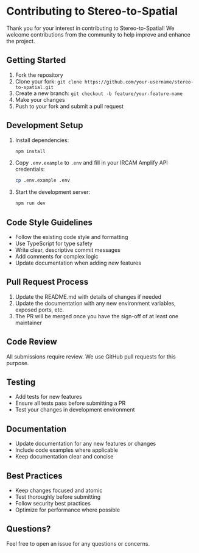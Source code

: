 # Contributing to Stereo-to-Spatial

Thank you for your interest in contributing to Stereo-to-Spatial! We welcome contributions from the community to help improve and enhance the project.

## Getting Started

1. Fork the repository
2. Clone your fork: `git clone https://github.com/your-username/stereo-to-spatial.git`
3. Create a new branch: `git checkout -b feature/your-feature-name`
4. Make your changes
5. Push to your fork and submit a pull request

## Development Setup

1. Install dependencies:
   ```bash
   npm install
   ```

2. Copy `.env.example` to `.env` and fill in your IRCAM Amplify API credentials:
   ```bash
   cp .env.example .env
   ```

3. Start the development server:
   ```bash
   npm run dev
   ```

## Code Style Guidelines

- Follow the existing code style and formatting
- Use TypeScript for type safety
- Write clear, descriptive commit messages
- Add comments for complex logic
- Update documentation when adding new features

## Pull Request Process

1. Update the README.md with details of changes if needed
2. Update the documentation with any new environment variables, exposed ports, etc.
3. The PR will be merged once you have the sign-off of at least one maintainer

## Code Review

All submissions require review. We use GitHub pull requests for this purpose.

## Testing

- Add tests for new features
- Ensure all tests pass before submitting a PR
- Test your changes in development environment

## Documentation

- Update documentation for any new features or changes
- Include code examples where applicable
- Keep documentation clear and concise

## Best Practices

- Keep changes focused and atomic
- Test thoroughly before submitting
- Follow security best practices
- Optimize for performance where possible

## Questions?

Feel free to open an issue for any questions or concerns.